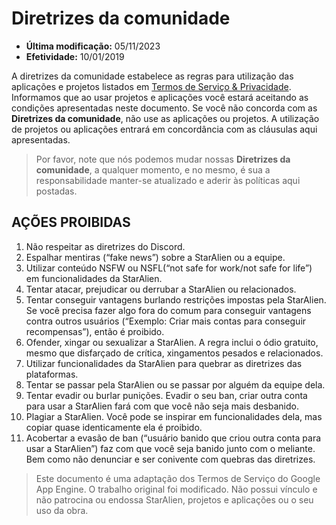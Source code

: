 # Diretrizes da comunidade

* **Última modificação:** 05/11/2023
* **Efetividade:** 10/01/2019

A diretrizes da comunidade estabelece as regras para utilização das aplicações e projetos listados em [Termos de Serviço & Privacidade](https://staralienbot.pages.dev/termos). Informamos que ao usar projetos e aplicações você estará aceitando as condições apresentadas neste documento. Se você não concorda com as **Diretrizes da comunidade**, não use as aplicações ou projetos. A utilização de projetos ou aplicações entrará em concordância com as cláusulas aqui apresentadas.

> Por favor, note que nós podemos mudar nossas **Diretrizes da comunidade**, a qualquer momento, e no mesmo, é sua a responsabilidade manter-se atualizado e aderir às políticas aqui postadas.

## AÇÕES PROIBIDAS

1. Não respeitar as diretrizes do Discord.
2. Espalhar mentiras (“fake news”) sobre a StarAlien ou a equipe.
3. Utilizar conteúdo NSFW ou NSFL(“not safe for work/not safe for life”) em funcionalidades da StarAlien.
4. Tentar atacar, prejudicar ou derrubar a StarAlien ou relacionados.
5. Tentar conseguir vantagens burlando restrições impostas pela StarAlien. Se você precisa fazer algo fora do comum para conseguir vantagens contra outros usuários (“Exemplo: Criar mais contas para conseguir recompensas”), então é proibido.
6. Ofender, xingar ou sexualizar a StarAlien. A regra inclui o ódio gratuito, mesmo que disfarçado de crítica, xingamentos pesados e relacionados.
7. Utilizar funcionalidades da StarAlien para quebrar as diretrizes das plataformas.
8. Tentar se passar pela StarAlien ou se passar por alguém da equipe dela.
9. Tentar evadir ou burlar punições. Evadir o seu ban, criar outra conta para usar a StarAlien fará com que você não seja mais desbanido.
10. Plagiar a StarAlien. Você pode se inspirar em funcionalidades dela, mas copiar quase identicamente ela é proibido.
11. Acobertar a evasão de ban (“usuário banido que criou outra conta para usar a StarAlien”) faz com que você seja banido junto com o meliante. Bem como não denunciar e ser conivente com quebras das diretrizes.

> Este documento é uma adaptação dos Termos de Serviço do Google App Engine. O trabalho original foi modificado. Não possui vínculo e não patrocina ou endossa StarAlien, projetos e aplicações ou o seu uso da obra.

